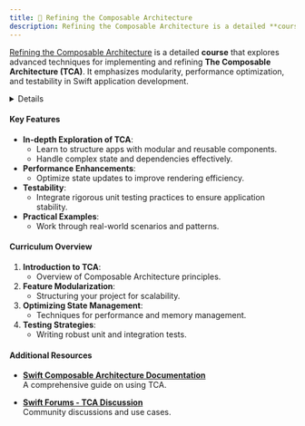 ```yaml
---
title: 🔴 Refining the Composable Architecture
description: Refining the Composable Architecture is a detailed **course** that explores advanced techniques for implementing and refining **The Composable Architecture (TCA)**. It emphasizes modularity, performance optimization, and testability in Swift application development.
---
```


[Refining the Composable Architecture](https://learnwithromain.github.io/swift-composable-architecture/main/tutorials/refinecomposablearchitecture/) is a detailed **course** that explores advanced techniques for implementing and refining **The Composable Architecture (TCA)**. It emphasizes modularity, performance optimization, and testability in Swift application development.

<details>

**URL:** [Refining the Composable Architecture](https://learnwithromain.github.io/swift-composable-architecture/main/tutorials/refinecomposablearchitecture/)

**Published:** 2024-11-19

**Authors:** `Romain Pouclet`

**Tags:**  
`ComposableArchitecture`, `StateManagement`, `Swift`, `SwiftUI`, `Testability`

</details>

#### Key Features
- **In-depth Exploration of TCA**:
  - Learn to structure apps with modular and reusable components.
  - Handle complex state and dependencies effectively.
- **Performance Enhancements**:
  - Optimize state updates to improve rendering efficiency.
- **Testability**:
  - Integrate rigorous unit testing practices to ensure application stability.
- **Practical Examples**:
  - Work through real-world scenarios and patterns.

#### Curriculum Overview
1. **Introduction to TCA**:
   - Overview of Composable Architecture principles.
2. **Feature Modularization**:
   - Structuring your project for scalability.
3. **Optimizing State Management**:
   - Techniques for performance and memory management.
4. **Testing Strategies**:
   - Writing robust unit and integration tests.

#### Additional Resources
- **[Swift Composable Architecture Documentation](https://pointfreeco.github.io/swift-composable-architecture/)**  
  A comprehensive guide on using TCA.  

- **[Swift Forums - TCA Discussion](https://forums.swift.org/c/related-projects/29)**  
  Community discussions and use cases.  

<LinkCard title="Access the Course" href="https://learnwithromain.github.io/swift-composable-architecture/main/tutorials/refinecomposablearchitecture/" />

